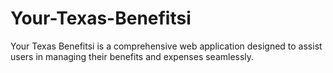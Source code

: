 # Your-Texas-Benefitsi
Your Texas Benefitsi is a comprehensive web application designed to assist users in managing their benefits and expenses seamlessly.
